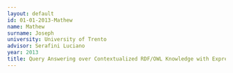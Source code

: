 ```yaml
---
layout: default 
id: 01-01-2013-Mathew
name: Mathew
surname: Joseph
university: University of Trento
advisor: Serafini Luciano
year: 2013
title: Query Answering over Contextualized RDF/OWL Knowledge with Expressive Bridge Rules Decidable classes
---
```

